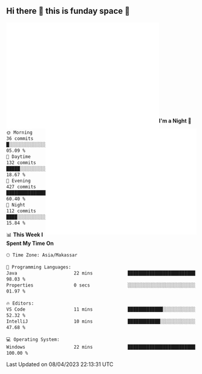 ## Hi there 👋 this is funday space 🚀

<img align="left" width="405" alt="🌞" src="https://raw.githubusercontent.com/fhasnur/fhasnur/master/general.svg?token=ATQS65TR7ETTG5RLJUDIDBLBN34HE">
<img align="right" width="400" alt="🌞" src="https://raw.githubusercontent.com/fhasnur/fhasnur/master/statistics.svg?token=ATQS65TR7ETTG5RLJUDIDBLBN34HE">

<br><br><br><br><br><br><br><br><br><br><br><br><br><br>

<!--START_SECTION:waka-->
**I'm a Night 🦉** 

```text
🌞 Morning                36 commits          █░░░░░░░░░░░░░░░░░░░░░░░░   05.09 % 
🌆 Daytime                132 commits         █████░░░░░░░░░░░░░░░░░░░░   18.67 % 
🌃 Evening                427 commits         ███████████████░░░░░░░░░░   60.40 % 
🌙 Night                  112 commits         ████░░░░░░░░░░░░░░░░░░░░░   15.84 % 
```


📊 **This Week I Spent My Time On** 

```text
🕑︎ Time Zone: Asia/Makassar

💬 Programming Languages: 
Java                     22 mins             █████████████████████████   98.03 % 
Properties               0 secs              ░░░░░░░░░░░░░░░░░░░░░░░░░   01.97 % 

🔥 Editors: 
VS Code                  11 mins             █████████████░░░░░░░░░░░░   52.32 % 
IntelliJ                 10 mins             ████████████░░░░░░░░░░░░░   47.68 % 

💻 Operating System: 
Windows                  22 mins             █████████████████████████   100.00 % 
```


 Last Updated on 08/04/2023 22:13:31 UTC
<!--END_SECTION:waka-->
